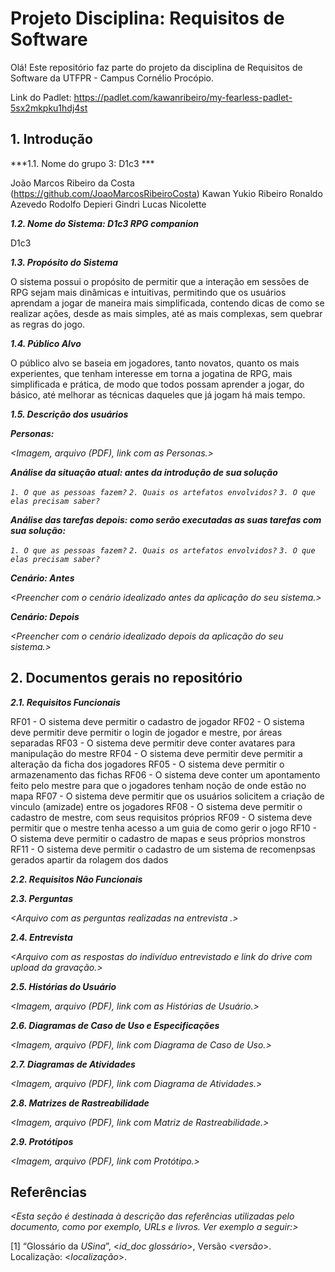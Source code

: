 
# Projeto Disciplina: Requisitos de Software

Olá! Este repositório faz parte do projeto da disciplina de Requisitos de Software da UTFPR - Campus Cornélio Procópio. 

Link do Padlet: https://padlet.com/kawanribeiro/my-fearless-padlet-5sx2mkpku1hdj4st

## 1. Introdução

***1.1. Nome do grupo 3: D1c3 ***

João Marcos Ribeiro da Costa (https://github.com/JoaoMarcosRibeiroCosta)
Kawan Yukio Ribeiro
Ronaldo Azevedo
Rodolfo Depieri Gindri
Lucas Nicolette

***1.2.  Nome do Sistema: D1c3 RPG companion***

D1c3

***1.3.  Propósito do Sistema***

  O sistema possui o propósito de permitir que a interação em sessões de RPG sejam mais dinâmicas e intuitivas, permitindo que os usuários aprendam a jogar de maneira mais simplificada, contendo dicas de como se realizar ações, desde as mais simples,
até as mais complexas, sem quebrar as regras do jogo.

***1.4.  Público Alvo***

  O público alvo se baseia em jogadores, tanto novatos, quanto os mais experientes, que tenham interesse em torna a jogatina de RPG, mais simplificada e prática, de modo que todos possam aprender a jogar, do básico, até melhorar as técnicas daqueles
que já jogam há mais tempo.

***1.5. Descrição dos usuários***



***Personas:***

*<Imagem, arquivo (PDF), link com as Personas.>*

***Análise da situação atual: antes da introdução de sua solução***

*`1. O que as pessoas fazem?`*
*`2. Quais os artefatos envolvidos?`*
*`3. O que elas precisam saber?`*

***Análise das tarefas depois: como serão executadas as suas tarefas com sua solução:***

*`1. O que as pessoas fazem?`*
*`2. Quais os artefatos envolvidos?`*
*`3. O que elas precisam saber?`*

***Cenário: Antes***

*<Preencher com o cenário idealizado antes da aplicação do seu sistema.>*

***Cenário: Depois***

*<Preencher com o cenário idealizado depois da aplicação do seu sistema.>*

## 2. Documentos gerais no repositório

***2.1. Requisitos Funcionais***

RF01 - O sistema deve permitir o cadastro de jogador
RF02 - O sistema deve permitir deve permitir o login de jogador e mestre, por áreas separadas
RF03 - O sistema deve permitir deve conter avatares para manipulação do mestre
RF04 - O sistema deve permitir deve permitir a alteração da ficha dos jogadores
RF05 - O sistema deve permitir o armazenamento das fichas
RF06 - O sistema deve conter um apontamento feito pelo mestre para que o jogadores tenham noção de onde estão no mapa
RF07 - O sistema deve permitir que os usuários solicitem a criação de vinculo (amizade) entre os jogadores
RF08 - O sistema deve permitir o cadastro de mestre, com seus requisitos próprios 
RF09 - O sistema deve permitir que  o mestre tenha acesso a um guia de como gerir o jogo
RF10 - O sistema deve permitir o cadastro de mapas e seus próprios monstros
RF11 - O sistema deve permitir o cadastro de um sistema de recomenpsas gerados apartir da rolagem dos dados

***2.2. Requisitos Não Funcionais***


***2.3. Perguntas***

*<Arquivo com as perguntas realizadas na entrevista .>*

***2.4. Entrevista***

*<Arquivo com as respostas do indivíduo entrevistado e link do drive com upload da gravação.>*

***2.5. Histórias do Usuário***

*<Imagem, arquivo (PDF), link com as Histórias de Usuário.>*

***2.6. Diagramas de Caso de Uso e Especificações***

*<Imagem, arquivo (PDF), link com Diagrama de Caso de Uso.>*

***2.7. Diagramas de Atividades***

*<Imagem, arquivo (PDF), link com Diagrama de Atividades.>*

***2.8. Matrizes de Rastreabilidade***

*<Imagem, arquivo (PDF), link com Matriz de Rastreabilidade.>*

***2.9. Protótipos***

*<Imagem, arquivo (PDF), link com Protótipo.>*

## Referências

*<Esta seção é destinada à descrição das referências utilizadas pelo documento, como por exemplo, URLs e livros. Ver exemplo a seguir:>*

[1] “Glossário da _USina_”, <_id_doc glossário_>, Versão <_versão_>. Localização: <_localização_>.
